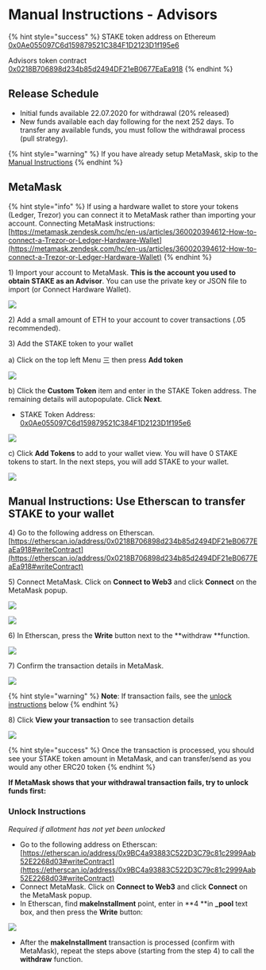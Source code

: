 # Manual Instructions - Advisors

{% hint style="success" %}
STAKE token address on Ethereum [0x0Ae055097C6d159879521C384F1D2123D1f195e6](https://etherscan.io/token/0x0Ae055097C6d159879521C384F1D2123D1f195e6)

Advisors token contract\
[0x0218B706898d234b85d2494DF21eB0677EaEa918](https://etherscan.io/address/0x0218B706898d234b85d2494DF21eB0677EaEa918)
{% endhint %}

## Release Schedule

* Initial funds available 22.07.2020 for withdrawal (20% released)
* New funds available each day following for the next 252 days. To transfer any available funds, you must follow the withdrawal process (pull strategy).

{% hint style="warning" %}
If you have already setup MetaMask, skip to the [Manual Instructions](https://www.xdaichain.com/for-stakers/stake-token/get-stake/manual-instructions-advisors#manual-instructions-use-etherscan-to-transfer-stake-to-your-wallet)
{% endhint %}

## MetaMask

{% hint style="info" %}
If using a hardware wallet to store your tokens (Ledger, Trezor) you can connect it to MetaMask rather than importing your account.  Connecting MetaMask instructions: [https://metamask.zendesk.com/hc/en-us/articles/360020394612-How-to-connect-a-Trezor-or-Ledger-Hardware-Wallet](https://metamask.zendesk.com/hc/en-us/articles/360020394612-How-to-connect-a-Trezor-or-Ledger-Hardware-Wallet)
{% endhint %}

1\) Import your account to MetaMask. **This is the account you used to obtain STAKE as an Advisor**. You can use the private key or JSON file to import (or Connect Hardware Wallet).

![](../../../.gitbook/assets/MM1.png)

2\) Add a small amount of ETH to your account to cover transactions (.05 recommended).

3\) Add the STAKE token to your wallet

a) Click on the top left Menu 三  then press **Add token**

![](../../../.gitbook/assets/mm1.png)

b)  Click the  **Custom Token** item and enter in the STAKE Token address. The remaining details will autopopulate. Click **Next**. &#x20;

* STAKE Token Address: [0x0Ae055097C6d159879521C384F1D2123D1f195e6](https://etherscan.io/token/0x0Ae055097C6d159879521C384F1D2123D1f195e6)

![](../../../.gitbook/assets/mm2.png)

c) Click **Add Tokens** to add to your wallet view. You will have 0 STAKE tokens to start. In the next steps, you will add STAKE to your wallet.

![](../../../.gitbook/assets/mm3.png)

## Manual Instructions: Use Etherscan to transfer STAKE to your wallet

4\) Go to the following address on Etherscan.\
[https://etherscan.io/address/0x0218B706898d234b85d2494DF21eB0677EaEa918#writeContract](https://etherscan.io/address/0x0218B706898d234b85d2494DF21eB0677EaEa918#writeContract)

5\) Connect MetaMask. Click on **Connect to Web3** and click **Connect**  on the MetaMask popup.&#x20;

![](../../../.gitbook/assets/advisor-1.png)

![](../../../.gitbook/assets/connect-2.png)

6\) In Etherscan, press the **Write** button next to the **withdraw **function.

![](../../../.gitbook/assets/advisor-2.png)

7\) Confirm the transaction details in MetaMask.

![](../../../.gitbook/assets/mm-confirm-advisor.png)

{% hint style="warning" %}
**Note**: If transaction fails, see the [unlock instructions](broken-reference) below
{% endhint %}

8\) Click **View your transaction** to see transaction details

![](<../../../.gitbook/assets/advisor-3 (1).png>)

{% hint style="success" %}
Once the transaction is processed, you should see your STAKE token amount in MetaMask, and can transfer/send as you would any other ERC20 token
{% endhint %}

**If MetaMask shows that your withdrawal transaction fails, try to unlock funds first:**

### **Unlock Instructions**

_Required if allotment has not yet been unlocked_

* Go to the following address on Etherscan: [https://etherscan.io/address/0x9BC4a93883C522D3C79c81c2999Aab52E2268d03#writeContract](https://etherscan.io/address/0x9BC4a93883C522D3C79c81c2999Aab52E2268d03#writeContract)
* Connect MetaMask. Click on **Connect to Web3** and click **Connect** on the MetaMask popup.
* In Etherscan, find **makeInstallment** point, enter in **4 **in **\_pool** text box, and then press the **Write** button:

![](../../../.gitbook/assets/advisor-install.png)

* After the **makeInstallment** transaction is processed (confirm with MetaMask), repeat the steps above (starting from the step 4) to call the **withdraw** function.

